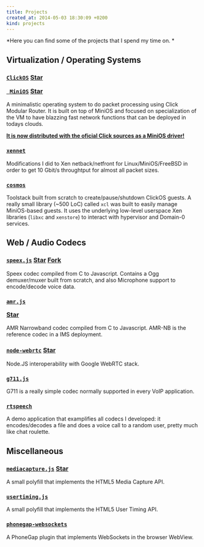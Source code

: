 ```yaml
---
title: Projects
created_at: 2014-05-03 18:30:09 +0200
kind: projects
---
```


*Here you can find some of the projects that I spend my time on. *

Virtualization / Operating Systems
----------------------------------

<h3 class="project">
<a href="https://github.com/cnplab/clickos"><code>ClickOS</code></a>
<a href="https://github.com/cnplab/clickos" class="github-button" data-icon="octicon-star"
  data-count-href="/cnplab/clickos/stargazers" data-count-api="/repos/cnplab/clickos#stargazers_count">Star</a>

<a href="https://github.com/cnplab/clickos"><code>    MiniOS</code></a>
<a href="https://github.com/cnplab/clickos" class="github-button" data-icon="octicon-star"
  data-count-href="/cnplab/clickos/stargazers" data-count-api="/repos/cnplab/clickos#stargazers_count">Star</a>

</h3>

A minimalistic operating system to do packet processing using
Click Modular Router. It is built on top of MiniOS and focused on specialization of the VM to have blazzing fast network functions that can be deployed in todays clouds. 
<p><b><u>It is now distributed with the oficial Click sources as a MiniOS driver!</u></b></p>

<h3 class="project">
<a href="https://github.com/cnplab/xennet"><code>xennet</code></a>
</h3>

Modifications I did to Xen netback/netfront for Linux/MiniOS/FreeBSD
in order to get 10 Gbit/s throughtput for almost all packet sizes.

<h3 class="project">
<a href="https://github.com/cnplab/cosmos"><code>cosmos</code></a>
</h3>

Toolstack built from scratch to create/pause/shutdown ClickOS guests. A really
small library (~500 LoC) called `xcl` was built to easily manage MiniOS-based guests. It uses the underlying low-level userspace Xen libraries (`libxc` and `xenstore`) to interact with hypervisor and Domain-0 services.


Web / Audio Codecs
------------------

<h3 class="project">
<a href="http://jpemartins.github.io/speex.js/"><code>speex.js</code></a>
<a href="https://github.com/jpemartins/speex.js" class="github-button" data-icon="octicon-star"
  data-count-href="/jpemartins/speex.js/stargazers" data-count-api="/repos/jpemartins/speex.js#stargazers_count">Star</a>
<a href="https://github.com/jpemartins/speex.js" class="github-button" data-icon="octicon-fork"
  data-count-href="/jpemartins/speex.js/forks" data-count-api="/repos/jpemartins/speex.js#forks_count">Fork</a>
</h3>

Speex codec compiled from C to Javascript. Contains a Ogg demuxer/muxer
built from scratch, and also Microphone support to encode/decode voice data.

<h3 class="project">

<a href="http://jpemartins.github.io/amr.js/"><code>amr.js</code></a>

<a href="https://github.com/jpemartins/amr.js" class="github-button" data-icon="octicon-star"
  data-count-href="/jpemartins/amr.js/stargazers" data-count-api="/repos/jpemartins/amr.js#stargazers_count">Star</a>
</h3>

AMR Narrowband codec compiled from C to Javascript. AMR-NB is the reference 
codec in a IMS deployment.

<h3 class="project">
<a href="https://github.com/jpemartins/node-webrtc"><code>node-webrtc</code></a>
<a href="https://github.com/jpemartins/node-webrtc" class="github-button" data-icon="octicon-star"
  data-count-href="/jpemartins/node-webrtc/stargazers" data-count-api="/repos/jpemartins/node-webrtc#stargazers_count">Star</a>

</h3>

Node.JS interoperability with Google WebRTC stack.

<h3 class="project"><a href="http://code.ua.pt/projects/g711-js"><code>g711.js</code></a></h3>

G711 is a really simple codec normally supported in every VoIP application.

<h3 class="project"><a href="http://code.ua.pt/projects/rtspeech"><code>rtspeech</code></a></h3>

A demo application that examplifies all codecs I developed: it encodes/decodes a file and does a voice call to a random user, pretty much like chat roulette.

Miscellaneous
-------------

<h3 class="project">
<a href="http://jpemartins.github.io/mediacapture.js"><code>mediacapture.js</code></a>
<a href="https://github.com/jpemartins/mediacapture.js" class="github-button" data-icon="octicon-star"
  data-count-href="/jpemartins/mediacapture.js/stargazers" data-count-api="/repos/jpemartins/mediacapture.js#stargazers_count">Star</a>
</h3>

A small polyfill that implements the HTML5 Media Capture API.

<h3 class="project"><a href="https://github.com/jpemartins/usertiming.js"><code>usertiming.js</code></a></h3>

A small polyfill that implements the HTML5 User Timing API.

<h3 class="project"><a href="https://github.com/jpemartins/phonegap-websockets"><code>phonegap-websockets</code></a></h3>

A PhoneGap plugin that implements WebSockets in the browser WebView. 

<script async defer id="github-bjs" src="https://buttons.github.io/buttons.js"></script>